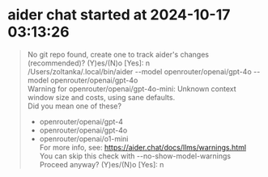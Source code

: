 
# aider chat started at 2024-10-17 03:13:26

> No git repo found, create one to track aider's changes (recommended)? (Y)es/(N)o [Yes]: n  
> /Users/zoltanka/.local/bin/aider --model openrouter/openai/gpt-4o --model openrouter/openai/gpt-4o  
> Warning for openrouter/openai/gpt-4o-mini: Unknown context window size and costs, using sane defaults.  
> Did you mean one of these?  
> - openrouter/openai/gpt-4  
> - openrouter/openai/gpt-4o  
> - openrouter/openai/o1-mini  
> For more info, see: https://aider.chat/docs/llms/warnings.html  
> You can skip this check with --no-show-model-warnings  
> Proceed anyway? (Y)es/(N)o [Yes]: n  

